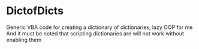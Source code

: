# DictofDicts
Generic VBA code for creating a dictionary of dictionaries, lazy OOP for me
And it must be noted that scripting dictionaries are will not work without enabling them

